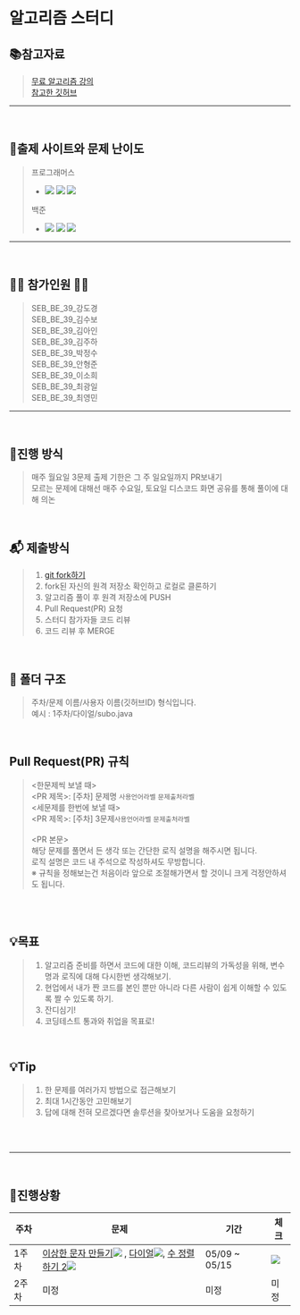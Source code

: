 # 알고리즘 스터디

## 📚참고자료
> [무료 알고리즘 강의](https://www.inflearn.com/course/%EC%95%8C%EA%B3%A0%EB%A6%AC%EC%A6%98-%EA%B0%95%EC%A2%8C/lecture/4072?tab=curriculum) <br/>
> [참고한 깃허브](https://github.com/ROUTINE-STUDY/Algorithm)
---
<br/>

## 	📄출제 사이트와 문제 난이도

> 프로그래머스 
> - <img src="https://img.shields.io/badge/Lv.1-4caf50?"/></a>
<img src="https://img.shields.io/badge/Lv.2-ffc107?"/></a>
<img src="https://img.shields.io/badge/Lv.3-ff9800?"/></a>
>
> 백준
> - <img src="https://img.shields.io/badge/B2-ad5600?"/></a>
<img src="https://img.shields.io/badge/S2-435f7a?"/></a>
<img src="https://img.shields.io/badge/G3-ec9a00?"/></a>


---

<br>

## 🙋‍♂️ 참가인원 🙋‍♀️

> SEB_BE_39_강도경<br/>
> SEB_BE_39_김수보<br/>
> SEB_BE_39_김아인<br/>
> SEB_BE_39_김주하<br/>
> SEB_BE_39_박정수<br/>
> SEB_BE_39_안형준<br/>
> SEB_BE_39_이소희<br/>
> SEB_BE_39_최광일<br/>
> SEB_BE_39_최영민<br/>

---

<br/>


## 🎲진행 방식
> 매주 월요일 3문제 출제 기한은 그 주 일요일까지 PR보내기<br/>
> 모르는 문제에 대해선 매주 수요일, 토요일 디스코드 화면 공유를 통해 풀이에 대해 의논
> 

<br/>

## 📬 제출방식

> 1. [git fork하기](https://github.com/subo-9439/AlgorithmStudy)  
> 2. fork된 자신의 원격 저장소 확인하고 로컬로 클론하기
> 3. 알고리즘 풀이 후 원격 저장소에 PUSH
> 4. Pull Request(PR) 요청
> 5. 스터디 참가자들 코드 리뷰
> 6. 코드 리뷰 후 MERGE

<br/>

## 📂 폴더 구조

> 주차/문제 이름/사용자 이름(깃허브ID) 형식입니다.<br/>
> 예시 : 1주차/다이얼/subo.java

<br/>

## Pull Request(PR) 규칙
> <한문제씩 보낼 때> <br/>
> <PR 제목>: [주차] 문제명 `사용언어라벨` `문제출처라벨` <br/>
> <세문제를 한번에 보낼 때> <br/>
> <PR 제목>: [주차] 3문제`사용언어라벨` `문제출처라벨` <br/> <br/>
> <PR 본문></PR><br/>
> 해당 문제를 풀면서 든 생각 또는 간단한 로직 설명을 해주시면 됩니다.<br/>
> 로직 설명은 코드 내 주석으로 작성하셔도 무방합니다. <br/>
> ※ 규칙을 정해보는건 처음이라 앞으로 조절해가면서 할 것이니 크게 걱정안하셔도 됩니다.

<br/>
<br/>

## 💡목표

> 1. 알고리즘 준비를 하면서 코드에 대한 이해, 코드리뷰의 가독성을 위해, 변수명과 로직에 대해 다시한번 생각해보기.<br/>
> 2. 현업에서 내가 짠 코드를 본인 뿐만 아니라 다른 사람이 쉽게 이해할 수 있도록 짤 수 있도록 하기.<br/>
> 3. 잔디심기!
> 4. 코딩테스트 통과와 취업을 목표로!<br/>

<br/>

## 💡Tip
> 1. 한 문제를 여러가지 방법으로 접근해보기
> 2. 최대 1시간동안 고민해보기
> 3. 답에 대해 전혀 모르겠다면 솔루션을 찾아보거나 도움을 요청하기
 
<br/>
<br/>


---

<br/>

## 📆진행상황

|주차|문제|기간|체크|
|--|---|---|---|
|1주차|[이상한 문자 만들기](https://programmers.co.kr/learn/courses/30/lessons/12930)<img src="https://img.shields.io/badge/Lv.1-4caf50?"/></a> , [다이얼](https://www.acmicpc.net/problem/5622)<img src="https://img.shields.io/badge/B2-ad5600?"/></a>, [수 정렬하기 2](https://www.acmicpc.net/problem/2751)<img src="https://img.shields.io/badge/S2-435f7a?"/></a>|05/09 ~ 05/15|<img src="https://img.shields.io/badge/진행중-808080?"/></a>
|2주차|미정|미정|미정